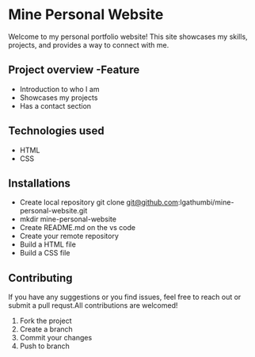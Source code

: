 # **Mine Personal Website**
Welcome to my personal portfolio website! This site showcases my skills, projects, and provides a way to connect with me.
## **Project overview -Feature**
- Introduction to who I am
- Showcases my projects
- Has a contact section
## **Technologies used**
- HTML 
- CSS
## **Installations**
- Create local repository
git clone git@github.com:lgathumbi/mine-personal-website.git
- mkdir mine-personal-website
- Create README.md on the vs code
- Create your remote repository
- Build a HTML file
- Build a CSS file
## **Contributing**
If you have any suggestions or you find issues, feel free to reach out or submit a pull requst.All contributions are welcomed!
1. Fork the project
2. Create a branch
3. Commit your changes
4. Push to branch




